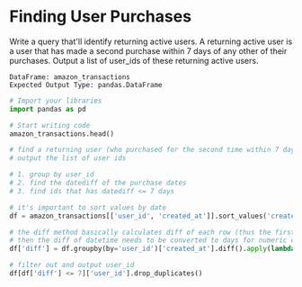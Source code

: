 # Finding User Purchases

Write a query that'll identify returning active users. A returning active user is a user that has made a second purchase within 7 days of any other of their purchases. Output a list of user_ids of these returning active users.

```
DataFrame: amazon_transactions
Expected Output Type: pandas.DataFrame
```

```python
# Import your libraries
import pandas as pd

# Start writing code
amazon_transactions.head()

# find a returning user (who purchased for the second time within 7 days)
# output the list of user ids

# 1. group by user_id
# 2. find the datediff of the purchase dates
# 3. find ids that has datediff <= 7 days

# it's important to sort values by date
df = amazon_transactions[['user_id', 'created_at']].sort_values('created_at')

# the diff method basically calculates diff of each row (thus the first row is nan)
# then the diff of datetime needs to be converted to days for numeric comparison
df['diff'] = df.groupby(by='user_id')['created_at'].diff().apply(lambda x: x.days)

# filter out and output user_id
df[df['diff'] <= 7]['user_id'].drop_duplicates()
```